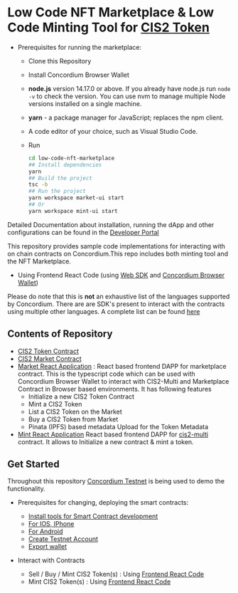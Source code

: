 # Low Code NFT Marketplace & Low Code Minting Tool for [CIS2 Token](https://proposals.concordium.software/CIS/cis-2.html)

- Prerequisites for running the marketplace:

  - Clone this Repository
  - Install Concordium Browser Wallet
  - **node.js** version 14.17.0 or above. If you already have node.js run `node -v` to check the version. You can use nvm to manage multiple Node versions installed on a single machine.
  - **yarn** - a package manager for JavaScript; replaces the npm client.
  - A code editor of your choice, such as Visual Studio Code.
  - Run

    ```bash
    cd low-code-nft-marketplace
    ## Install dependencies
    yarn
    ## Build the project
    tsc -b
    ## Run the project
    yarn workspace market-ui start
    ## Or
    yarn workspace mint-ui start
    ```

Detailed Documentation about installation, running the dApp and other configurations can be found in the [Developer Portal](https://developer.concordium.software/en/mainnet/net/guides/low-code-nft-marketplace/introduction.html)

This repository provides sample code implementations for interacting with on chain contracts on Concordium.This repo includes both minting tool and the NFT Marketplace.

- Using Frontend React Code (using [Web SDK](https://github.com/Concordium/concordium-node-sdk-js/tree/main/packages/web) and [Concordium Browser Wallet](https://chrome.google.com/webstore/detail/concordium-wallet/mnnkpffndmickbiakofclnpoiajlegmg?hl=en-US))

Please do note that this is **not** an exhaustive list of the languages supported by Concordium.
There are are SDK's present to interact with the contracts using multiple other languages. A complete list can be found [here](https://developer.concordium.software/en/mainnet/net/guides/sdks-apis.html)

## Contents of Repository

- [CIS2 Token Contract](./cis2-multi/README.md)
- [CIS2 Market Contract](./cis2-multi/README.md)
- [Market React Application](./market-ui/README.md) :
  React based frontend DAPP for marketplace contract. This is the typescript code which can be used with Concordium Browser Wallet to interact with CIS2-Multi and Marketplace Contract in Browser based environments. It has following features
  - Initialize a new CIS2 Token Contract
  - Mint a CIS2 Token
  - List a CIS2 Token on the Market
  - Buy a CIS2 Token from Market
  - Pinata (IPFS) based metadata Upload for the Token Metadata
- [Mint React Application](./mint-ui/README.md)
  React based frontend DAPP for [cis2-multi](./cis2-multi/src/lib.rs) contract. It allows to Initialize a new contract & mint a token.

## Get Started

Throughout this repository [Concordium Testnet](https://testnet.ccdscan.io/) is being used to demo the functionality.

- Prerequisites for changing, deploying the smart contracts:

  - [Install tools for Smart Contract development](https://developer.concordium.software/en/mainnet/smart-contracts/guides/setup-tools.html#setup-tools)
  - [For IOS, IPhone](https://developer.concordium.software/en/mainnet/net/installation/downloads-testnet.html#ios)
  - [For Android](https://developer.concordium.software/en/mainnet/net/installation/downloads-testnet.html#android)
  - [Create Testnet Account](https://developer.concordium.software/en/mainnet/net/guides/create-account.html)
  - [Export wallet](https://developer.concordium.software/en/mainnet/net/guides/export-import.html#export-import)

- Interact with Contracts
  - Sell / Buy / Mint CIS2 Token(s) : Using [Frontend React Code](./market-ui/README.md)
  - Mint CIS2 Token(s) : Using [Frontend React Code](./mint-ui/README.md)
